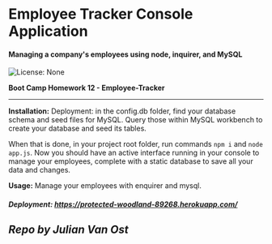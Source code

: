 # Employee Tracker Console Application 
#### Managing a company's employees using node, inquirer, and MySQL
![License: None](https://img.shields.io/badge/License-None-brightgreen)

__Boot Camp Homework 12 - Employee-Tracker__

---

__Installation:__
Deployment: in the config.db folder, find your database schema and seed files for MySQL. Query those within MySQL workbench to create your database and seed its tables.

When that is done, in your project root folder, run commands ```npm i```  and ```node app.js```.  Now you should have an active interface running in your console to manage your employees, complete with a static database to save all your data and changes.

__Usage:__
Manage your employees with enquirer and mysql. 
##### Deployment: <https://protected-woodland-89268.herokuapp.com/>

## _Repo by Julian Van Ost_
